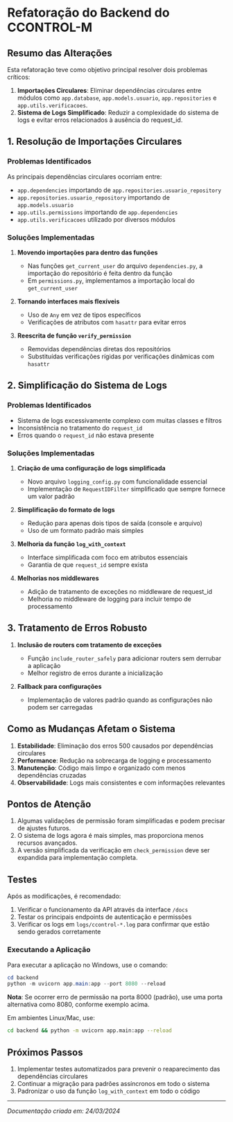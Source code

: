 # Refatoração do Backend do CCONTROL-M

## Resumo das Alterações

Esta refatoração teve como objetivo principal resolver dois problemas críticos:

1. **Importações Circulares**: Eliminar dependências circulares entre módulos como `app.database`, `app.models.usuario`, `app.repositories` e `app.utils.verificacoes`.
2. **Sistema de Logs Simplificado**: Reduzir a complexidade do sistema de logs e evitar erros relacionados à ausência do request_id.

## 1. Resolução de Importações Circulares

### Problemas Identificados

As principais dependências circulares ocorriam entre:

- `app.dependencies` importando de `app.repositories.usuario_repository`
- `app.repositories.usuario_repository` importando de `app.models.usuario`
- `app.utils.permissions` importando de `app.dependencies`
- `app.utils.verificacoes` utilizado por diversos módulos

### Soluções Implementadas

1. **Movendo importações para dentro das funções**
   - Nas funções `get_current_user` do arquivo `dependencies.py`, a importação do repositório é feita dentro da função
   - Em `permissions.py`, implementamos a importação local do `get_current_user`

2. **Tornando interfaces mais flexíveis**
   - Uso de `Any` em vez de tipos específicos
   - Verificações de atributos com `hasattr` para evitar erros

3. **Reescrita de função `verify_permission`**
   - Removidas dependências diretas dos repositórios
   - Substituídas verificações rígidas por verificações dinâmicas com `hasattr`

## 2. Simplificação do Sistema de Logs

### Problemas Identificados

- Sistema de logs excessivamente complexo com muitas classes e filtros
- Inconsistência no tratamento do `request_id`
- Erros quando o `request_id` não estava presente

### Soluções Implementadas

1. **Criação de uma configuração de logs simplificada**
   - Novo arquivo `logging_config.py` com funcionalidade essencial
   - Implementação de `RequestIDFilter` simplificado que sempre fornece um valor padrão

2. **Simplificação do formato de logs**
   - Redução para apenas dois tipos de saída (console e arquivo)
   - Uso de um formato padrão mais simples

3. **Melhoria da função `log_with_context`**
   - Interface simplificada com foco em atributos essenciais
   - Garantia de que `request_id` sempre exista

4. **Melhorias nos middlewares**
   - Adição de tratamento de exceções no middleware de request_id
   - Melhoria no middleware de logging para incluir tempo de processamento

## 3. Tratamento de Erros Robusto

1. **Inclusão de routers com tratamento de exceções**
   - Função `include_router_safely` para adicionar routers sem derrubar a aplicação
   - Melhor registro de erros durante a inicialização

2. **Fallback para configurações**
   - Implementação de valores padrão quando as configurações não podem ser carregadas

## Como as Mudanças Afetam o Sistema

1. **Estabilidade**: Eliminação dos erros 500 causados por dependências circulares
2. **Performance**: Redução na sobrecarga de logging e processamento
3. **Manutenção**: Código mais limpo e organizado com menos dependências cruzadas
4. **Observabilidade**: Logs mais consistentes e com informações relevantes

## Pontos de Atenção

1. Algumas validações de permissão foram simplificadas e podem precisar de ajustes futuros.
2. O sistema de logs agora é mais simples, mas proporciona menos recursos avançados.
3. A versão simplificada da verificação em `check_permission` deve ser expandida para implementação completa.

## Testes

Após as modificações, é recomendado:

1. Verificar o funcionamento da API através da interface `/docs`
2. Testar os principais endpoints de autenticação e permissões
3. Verificar os logs em `logs/ccontrol-*.log` para confirmar que estão sendo gerados corretamente

### Executando a Aplicação

Para executar a aplicação no Windows, use o comando:

```powershell
cd backend
python -m uvicorn app.main:app --port 8080 --reload
```

**Nota**: Se ocorrer erro de permissão na porta 8000 (padrão), use uma porta alternativa como 8080, conforme exemplo acima.

Em ambientes Linux/Mac, use:

```bash
cd backend && python -m uvicorn app.main:app --reload
```

## Próximos Passos

1. Implementar testes automatizados para prevenir o reaparecimento das dependências circulares
2. Continuar a migração para padrões assíncronos em todo o sistema
3. Padronizar o uso da função `log_with_context` em todo o código

---

*Documentação criada em: 24/03/2024* 